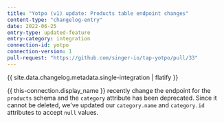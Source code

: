 ```yaml
---
title: "Yotpo (v1) update: Products table endpoint changes"
content-type: "changelog-entry"
date: 2022-06-25
entry-type: updated-feature
entry-category: integration
connection-id: yotpo
connection-version: 1
pull-request: "https://github.com/singer-io/tap-yotpo/pull/33"
---
```

{{ site.data.changelog.metadata.single-integration | flatify }}

{{ this-connection.display_name }} recently change the endpoint for the `products` schema and the `category` attribute has been deprecated. Since it cannot be deleted, we've updated our `category.name` and `category.id` attributes to accept `null` values.